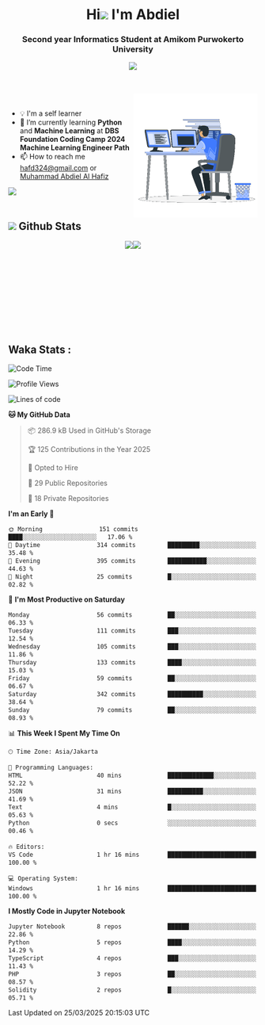 
<h1 align="center"><b>Hi<img src="https://media.giphy.com/media/hvRJCLFzcasrR4ia7z/giphy.gif" width="35"> I'm Abdiel </b></h1>

<h3 align="center"> Second year Informatics Student at Amikom Purwokerto University </h3>

<div align='center'>
	
![](https://komarev.com/ghpvc/?username=dlzcods&style=for-the-badge)
	
</div>
<br>

<picture> <img align="right" src="https://github.com/0xAbdulKhalid/0xAbdulKhalid/raw/main/assets/mdImages/Right_Side.gif" width = 250px></picture>

<br>

- 💡 I'm a self learner
- 🌱 I’m currently learning **Python** and **Machine Learning** at **DBS Foundation Coding Camp 2024 Machine Learning Engineer Path**
- 📫 How to reach me [hafd324@gmail.com](mailto:hafd324d@gmail.com) or [Muhammad Abdiel Al Hafiz](https://www.linkedin.com/in/muhammad-abdiel-al-hafiz)

<img src="https://user-images.githubusercontent.com/73097560/115834477-dbab4500-a447-11eb-908a-139a6edaec5c.gif"><br><br>

<!-- ## <img src="https://media2.giphy.com/media/QssGEmpkyEOhBCb7e1/giphy.gif?cid=ecf05e47a0n3gi1bfqntqmob8g9aid1oyj2wr3ds3mg700bl&rid=giphy.gif" width ="25"><b> Languages and Tools</b>

![Python](https://img.shields.io/badge/Python%20-FFFFFF.svg?style=for-the-badge&logo=python&logoColor=blue)
![MySQL](https://img.shields.io/badge/MySQL-FFFFFF?style=for-the-badge&logo=mysql&logoColor=blue)
![Laravel](https://img.shields.io/badge/laravel-FFFFFF.svg?style=for-the-badge&logo=laravel&logoColor=blue)
![VS Code](https://img.shields.io/badge/VS%20Code-FFFFFF.svg?style=for-the-badge&logo=visual-studio-code&logoColor=blue)
<br>
![Java](https://img.shields.io/badge/Java-FFFFFF?style=for-the-badge&logo=openjdk&logoColor=blue)
![NetBeans IDE](https://img.shields.io/badge/NetBeans%20IDE-FFFFFF.svg?style=for-the-badge&logo=apache-netbeans-ide&logoColor=blue)
![GitHub](https://img.shields.io/badge/github-FFFFFF.svg?style=for-the-badge&logo=github&logoColor=blue)
<br>
![Markdown](https://img.shields.io/badge/markdown-FFFFFF.svg?style=for-the-badge&logo=markdown&logoColor=blue)

<br>
<br>
<br> -->


## <img src="https://media.giphy.com/media/iY8CRBdQXODJSCERIr/giphy.gif" width="35"><b> Github Stats </b>

<div  style="display: flex; flex-wrap: wrap; justify-content: center;">
   <img height="160em" src="https://github-readme-stats.vercel.app/api?username=dlzcods&show_icons=true&theme=default" />
   <img height="160em" src="https://github-readme-stats.vercel.app/api/top-langs/?username=dlzcods&layout=compact" />
</div>



<br>

## Waka Stats :

<!--START_SECTION:waka-->
![Code Time](http://img.shields.io/badge/Code%20Time-213%20hrs%2052%20mins-blue)

![Profile Views](http://img.shields.io/badge/Profile%20Views-8-blue)

![Lines of code](https://img.shields.io/badge/From%20Hello%20World%20I%27ve%20Written-2.7%20million%20lines%20of%20code-blue)

**🐱 My GitHub Data** 

> 📦 286.9 kB Used in GitHub's Storage 
 > 
> 🏆 125 Contributions in the Year 2025
 > 
> 💼 Opted to Hire
 > 
> 📜 29 Public Repositories 
 > 
> 🔑 18 Private Repositories 
 > 
**I'm an Early 🐤** 

```text
🌞 Morning                151 commits         ████░░░░░░░░░░░░░░░░░░░░░   17.06 % 
🌆 Daytime                314 commits         █████████░░░░░░░░░░░░░░░░   35.48 % 
🌃 Evening                395 commits         ███████████░░░░░░░░░░░░░░   44.63 % 
🌙 Night                  25 commits          █░░░░░░░░░░░░░░░░░░░░░░░░   02.82 % 
```
📅 **I'm Most Productive on Saturday** 

```text
Monday                   56 commits          ██░░░░░░░░░░░░░░░░░░░░░░░   06.33 % 
Tuesday                  111 commits         ███░░░░░░░░░░░░░░░░░░░░░░   12.54 % 
Wednesday                105 commits         ███░░░░░░░░░░░░░░░░░░░░░░   11.86 % 
Thursday                 133 commits         ████░░░░░░░░░░░░░░░░░░░░░   15.03 % 
Friday                   59 commits          ██░░░░░░░░░░░░░░░░░░░░░░░   06.67 % 
Saturday                 342 commits         ██████████░░░░░░░░░░░░░░░   38.64 % 
Sunday                   79 commits          ██░░░░░░░░░░░░░░░░░░░░░░░   08.93 % 
```


📊 **This Week I Spent My Time On** 

```text
🕑︎ Time Zone: Asia/Jakarta

💬 Programming Languages: 
HTML                     40 mins             █████████████░░░░░░░░░░░░   52.22 % 
JSON                     31 mins             ██████████░░░░░░░░░░░░░░░   41.69 % 
Text                     4 mins              █░░░░░░░░░░░░░░░░░░░░░░░░   05.63 % 
Python                   0 secs              ░░░░░░░░░░░░░░░░░░░░░░░░░   00.46 % 

🔥 Editors: 
VS Code                  1 hr 16 mins        █████████████████████████   100.00 % 

💻 Operating System: 
Windows                  1 hr 16 mins        █████████████████████████   100.00 % 
```

**I Mostly Code in Jupyter Notebook** 

```text
Jupyter Notebook         8 repos             ██████░░░░░░░░░░░░░░░░░░░   22.86 % 
Python                   5 repos             ████░░░░░░░░░░░░░░░░░░░░░   14.29 % 
TypeScript               4 repos             ███░░░░░░░░░░░░░░░░░░░░░░   11.43 % 
PHP                      3 repos             ██░░░░░░░░░░░░░░░░░░░░░░░   08.57 % 
Solidity                 2 repos             █░░░░░░░░░░░░░░░░░░░░░░░░   05.71 % 
```




 Last Updated on 25/03/2025 20:15:03 UTC
<!--END_SECTION:waka-->

<br>
<br>
